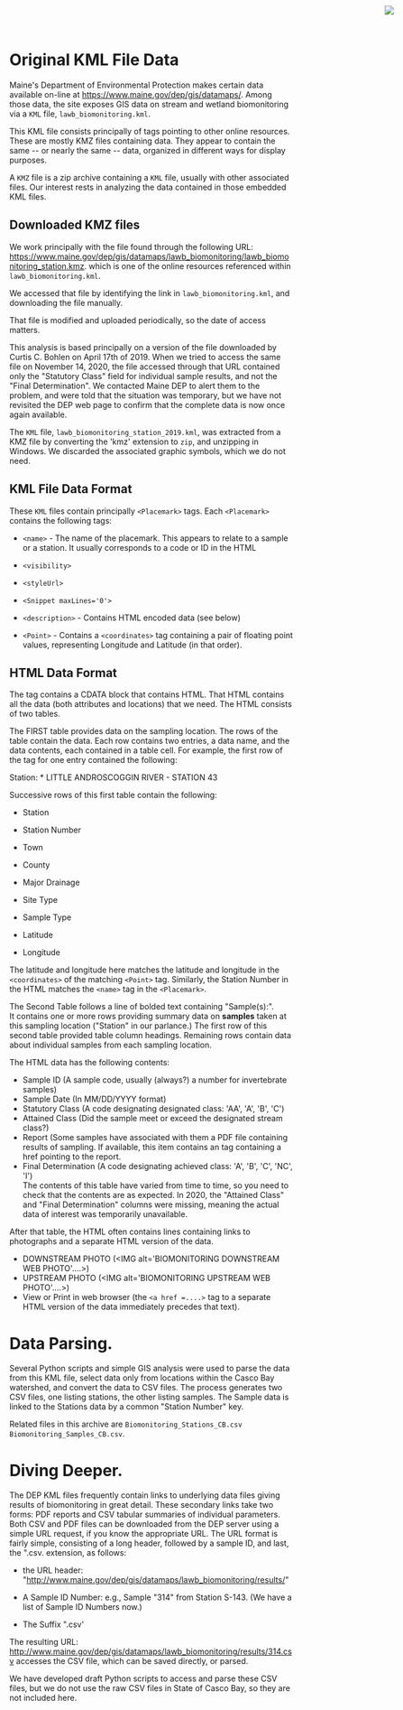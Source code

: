 <img
    src="https://www.cascobayestuary.org/wp-content/uploads/2014/04/logo_sm.jpg"
    style="position:absolute;top:10px;right:50px;" />

# Original KML File Data
Maine's Department of Environmental Protection makes certain data available 
on-line at <https://www.maine.gov/dep/gis/datamaps/>.   Among those data, the 
site exposes GIS data on stream and wetland biomonitoring via a `KML` file, 
`lawb_biomonitoring.kml`.

This KML file consists principally of <NetworkLink> tags pointing to other 
online resources.  These are mostly KMZ files containing
data.  They appear to contain the same -- or nearly the same -- data,  organized 
in different ways for display purposes.

A `KMZ` file is a zip archive containing a `KML` file, usually with other 
associated files. Our interest rests in analyzing the data contained in those
embedded KML files.

## Downloaded KMZ files
We work principally with the file found through the following URL:
<https://www.maine.gov/dep/gis/datamaps/lawb_biomonitoring/lawb_biomonitoring_station.kmz>.
which is one of the online resources referenced within `lawb_biomonitoring.kml`.

We accessed that file by identifying the link in `lawb_biomonitoring.kml`, and 
downloading the file manually.

That file is modified and uploaded periodically, so the date of access matters.

This analysis is based principally on a version of the file downloaded by 
Curtis C. Bohlen on April 17th of 2019.  When we tried to access the same file 
on November 14, 2020, the file accessed through that URL contained only the 
"Statutory Class" field for individual sample results, and not the "Final 
Determination".  We contacted Maine DEP to alert them to the problem, and were
told that the situation was temporary, but we have not revisited the DEP web
page to confirm that the complete data is now once again available.

The `KML` file, `lawb_biomonitoring_station_2019.kml`, was extracted from
a KMZ file by converting the 'kmz' extension to `zip`, and unzipping in Windows. 
We discarded the associated graphic symbols, which we do not need.

## KML File Data Format
These `KML` files contain principally `<Placemark>` tags. Each `<Placemark>`
contains the following tags:  

*  `<name>`         - The name of the placemark.  This appears to relate to a sample or a station.
                    It usually corresponds to a code or ID in the HTML
				
*  `<visibility>`  

*  `<styleUrl>`

*  `<Snippet maxLines='0'>` 

*  `<description>` - Contains HTML encoded data (see below)

*  `<Point>`       - Contains a `<coordinates>` tag containing a pair of
                    floating point values, representing Longitude and
					          Latitude (in that order).

##  HTML Data Format
The <description> tag contains a CDATA block that contains HTML. That
HTML contains all the data (both attributes and locations) that we need.
The HTML consists of two tables.

The FIRST table provides data on the sampling location.  The rows of 
the table contain the data.  Each row contains two entries, a data name,
and the data contents, each contained in a table cell.  For example, the
first row of the <description> tag for one entry contained the following:
<tr><td>Station:
*  LITTLE ANDROSCOGGIN RIVER - STATION 43</td></tr>

Successive rows of this first table contain the following: 

*  Station

*  Station Number

*  Town

*  County

*  Major Drainage

*  Site Type

*  Sample Type

*  Latitude

*  Longitude

The latitude and longitude here matches the latitude and longitude in the
`<coordinates>` of the matching `<Point>` tag.  Similarly, the Station Number in
the HTML matches the `<name>` tag in the `<Placemark>`.

The Second Table follows a line of bolded text containing "Sample(s):".  
It contains one or more rows providing summary data on **samples** taken at this
sampling location ("Station" in our parlance.)  The first row of this
second table provided table column headings. Remaining rows contain  data about 
individual samples from each sampling location.

The HTML data has the following contents:

*  Sample ID        (A sample code, usually (always?) a number for invertebrate 
                     samples)  
*  Sample Date      (In MM/DD/YYYY format)  
*  Statutory Class  (A code designating designated class:  'AA', 'A', 'B', 'C')
*  Attained Class   (Did the sample meet or exceed the designated stream class?)
*  Report           (Some samples have associated with them a PDF file 
                     containing results of sampling.  If available, this item 
                     contains an <a> tag containing a href pointing to the 
                     report.  
*  Final Determination  (A code designating achieved class:  'A', 'B', 'C', 
                         'NC', 'I')  
The contents of this table have varied from time to time, so you need to check
that the contents are as expected. In 2020, the "Attained Class" and "Final 
Determination" columns were missing, meaning the actual data of interest was 
temporarily unavailable.

After that table, the HTML often contains lines containing links to photographs
and a separate HTML version of the data.  
*  DOWNSTREAM PHOTO (<IMG alt='BIOMONITORING DOWNSTREAM WEB PHOTO'....>)  
*  UPSTREAM PHOTO   (<IMG alt='BIOMONITORING UPSTREAM WEB PHOTO'....>)  
*  View or Print in web browser (the `<a href =....>` tag to a separate HTML
   version of the data immediately precedes that text).

# Data Parsing.
Several Python scripts and simple GIS analysis were used to parse the data from 
this KML file, select data only from locations within the Casco Bay watershed, 
and convert the data to CSV files.  The process generates two CSV files, one 
listing stations, the other listing samples. The Sample data is linked to the 
Stations data by a common "Station Number" key. 

Related files in this archive are
`Biomonitoring_Stations_CB.csv` `Biomonitoring_Samples_CB.csv`.

# Diving Deeper.
The DEP KML files frequently contain links to underlying data files giving
results of biomonitoring in great detail.  These secondary links take two forms:
PDF reports and CSV tabular summaries of individual parameters.  Both CSV and
PDF files can be downloaded from the DEP server using a simple URL request, if
you know the appropriate URL.  The URL format is fairly simple, consisting of a
long header, followed by a sample ID, and last, the ".csv. extension, as
follows:

* the URL header: 
  "http://www.maine.gov/dep/gis/datamaps/lawb_biomonitoring/results/"

* A Sample ID Number:   e.g., Sample "314" from Station S-143. (We have a list 
  of Sample ID Numbers now.)

* The Suffix ".csv'

The resulting URL:
<http://www.maine.gov/dep/gis/datamaps/lawb_biomonitoring/results/314.csv>
accesses the CSV file, which can be saved directly, or parsed.

We have developed draft Python scripts to access and parse these CSV files, but
we do not use the raw CSV files in State of Casco Bay, so they are not included
here.
